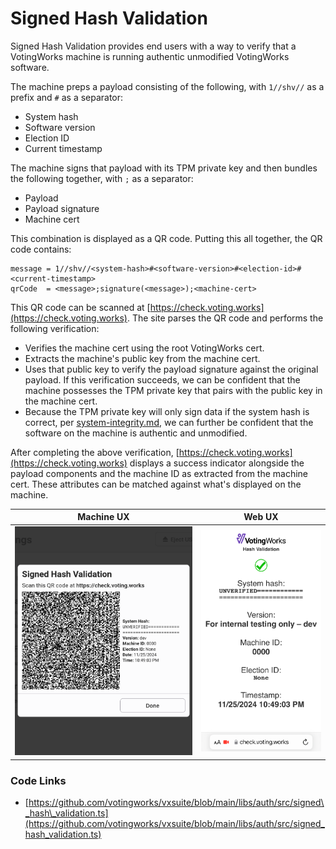 # Signed Hash Validation

Signed Hash Validation provides end users with a way to verify that a VotingWorks machine is running authentic unmodified VotingWorks software.

The machine preps a payload consisting of the following, with `1//shv//` as a prefix and `#` as a separator:

* System hash
* Software version
* Election ID
* Current timestamp

The machine signs that payload with its TPM private key and then bundles the following together, with `;` as a separator:

* Payload
* Payload signature
* Machine cert

This combination is displayed as a QR code. Putting this all together, the QR code contains:

```
message = 1//shv//<system-hash>#<software-version>#<election-id>#<current-timestamp>
qrCode  = <message>;signature(<message>);<machine-cert>
```

This QR code can be scanned at [https://check.voting.works](https://check.voting.works). The site parses the QR code and performs the following verification:

* Verifies the machine cert using the root VotingWorks cert.
* Extracts the machine's public key from the machine cert.
* Uses that public key to verify the payload signature against the original payload. If this verification succeeds, we can be confident that the machine possesses the TPM private key that pairs with the public key in the machine cert.
* Because the TPM private key will only sign data if the system hash is correct, per [system-integrity.md](../system-security-auditing-and-logging/system-security-architecture/system-integrity.md "mention"), we can further be confident that the software on the machine is authentic and unmodified.

After completing the above verification, [https://check.voting.works](https://check.voting.works) displays a success indicator alongside the payload components and the machine ID as extracted from the machine cert. These attributes can be matched against what's displayed on the machine.

|                                 Machine UX                                 |                                 Web UX                                 |
| :------------------------------------------------------------------------: | :--------------------------------------------------------------------: |
| <img src="../.gitbook/assets/machine (1).png" alt="" data-size="original"> | <img src="../.gitbook/assets/web (2).PNG" alt="" data-size="original"> |

### Code Links

* [https://github.com/votingworks/vxsuite/blob/main/libs/auth/src/signed\_hash\_validation.ts](https://github.com/votingworks/vxsuite/blob/main/libs/auth/src/signed_hash_validation.ts)
